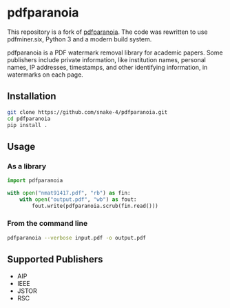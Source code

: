 # pdfparanoia

This repository is a fork of [pdfparanoia](https://github.com/kanzure/pdfparanoia). The code was rewritten to use pdfminer.six, Python 3 and a modern build system.

pdfparanoia is a PDF watermark removal library for academic papers. Some publishers include private information, like institution names, personal names, IP addresses, timestamps, and other identifying information, in watermarks on each page.

## Installation

```bash
git clone https://github.com/snake-4/pdfparanoia.git
cd pdfparanoia
pip install .
```

## Usage

### As a library

```python
import pdfparanoia

with open("nmat91417.pdf", "rb") as fin:
    with open("output.pdf", "wb") as fout:
        fout.write(pdfparanoia.scrub(fin.read()))
```

### From the command line

```bash
pdfparanoia --verbose input.pdf -o output.pdf
```

## Supported Publishers

* AIP
* IEEE
* JSTOR
* RSC
